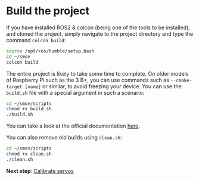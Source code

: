 # Build the project

If you have installed ROS2 & colcon (being one of the tools to be installed), and cloned the project, simply navigate to the project directory and type the command `colcon build`:

```bash
source /opt/ros/humble/setup.bash
cd ~/smov
colcon build
```

The entire project is likely to take some time to complete. On older models of Raspberry Pi such as the 3 B+, you can use commands such as `--cmake-target [name]` or similar, to avoid freezing your device.
You can use the `build.sh` file with a special argument in such a scenario:

```bash
cd ~/smov/scripts
chmod +x build.sh
./build.sh
```

You can take a look at the official documentation [here](https://colcon.readthedocs.io/en/released/user/installation.html).

You can also remove old builds using `clean.sh`:

```bash
cd ~/smov/scripts
chmod +x clean.sh
./clean.sh
```


**Next step**: [Calibrate servos](calibrate_servos.md)
